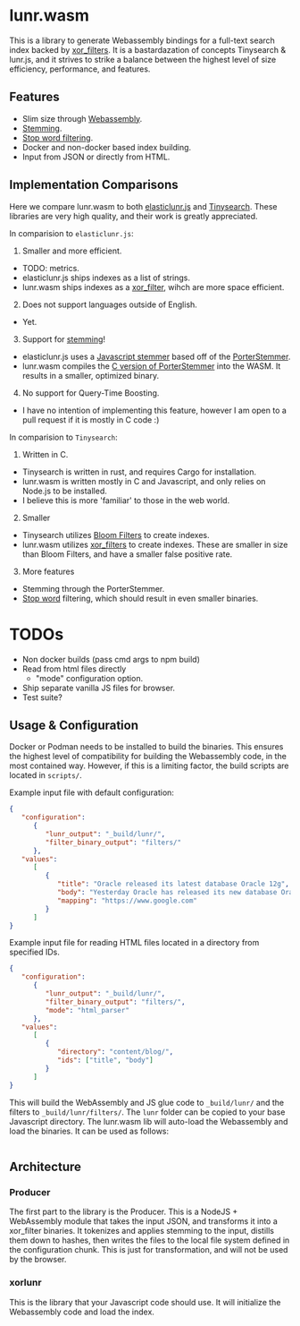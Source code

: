 # lunr.wasm

This is a library to generate Webassembly bindings for a full-text search index backed by [xor_filters](https://github.com/FastFilter/xor_singleheader). It is a bastardazation of concepts Tinysearch & lunr.js, and it strives to strike a balance between the highest level of size efficiency, performance, and features.

## Features
* Slim size through [Webassembly](https://webassembly.org/).
* [Stemming](https://en.wikipedia.org/wiki/Stemming).
* [Stop word filtering](https://www.elastic.co/guide/en/elasticsearch/reference/current/analysis-stop-tokenfilter.html).
* Docker and non-docker based index building.
* Input from JSON or directly from HTML.

## Implementation Comparisons
Here we compare lunr.wasm to both [elasticlunr.js](https://github.com/weixsong/elasticlunr.js) and [Tinysearch](https://github.com/tinysearch/tinysearch). These libraries are very high quality, and their work is greatly appreciated.

In comparision to `elasticlunr.js`:
1) Smaller and more efficient.
  * TODO: metrics.
  * elasticlunr.js ships indexes as a list of strings.
  * lunr.wasm ships indexes as a [xor_filter](https://github.com/FastFilter/xor_singleheader), wihch are more space efficient.
2) Does not support languages outside of English.
  * Yet.
3) Support for [stemming](https://en.wikipedia.org/wiki/Stemming)!
  * elasticlunr.js uses a [Javascript stemmer](https://github.com/weixsong/elasticlunr.js/blob/master/lib/stemmer.js) based off of the [PorterStemmer](https://tartarus.org/martin/PorterStemmer/index.html).
  * lunr.wasm compiles the [C version of PorterStemmer](https://tartarus.org/martin/PorterStemmer/c.txt) into the WASM. It results in a smaller, optimized binary.
4) No support for Query-Time Boosting.
  * I have no intention of implementing this feature, however I am open to a pull request if it is mostly in C code :)

In comparision to `Tinysearch`:
1) Written in C.
  * Tinysearch is written in rust, and requires Cargo for installation.
  * lunr.wasm is written mostly in C and Javascript, and only relies on Node.js to be installed.
  * I believe this is more 'familiar' to those in the web world.
2) Smaller
  * Tinysearch utilizes [Bloom Filters]() to create indexes.
  * lunr.wasm utilizes [xor_filters]() to create indexes. These are smaller in size than Bloom Filters, and have a smaller false positive rate.
3) More features
  * Stemming through the PorterStemmer.
  * [Stop word](https://www.elastic.co/guide/en/elasticsearch/reference/current/analysis-stop-tokenfilter.html) filtering, which should result in even smaller binaries.

# TODOs
* Non docker builds (pass cmd args to npm build)
* Read from html files directly
  * "mode" configuration option.
* Ship separate vanilla JS files for browser.
* Test suite?

## Usage & Configuration

Docker or Podman needs to be installed to build the binaries. This ensures the highest level of compatibility for building the Webassembly code, in the most contained way. However, if this is a limiting factor, the build scripts are located in `scripts/`.

Example input file with default configuration:
```json
{
   "configuration": 
      {
         "lunr_output": "_build/lunr/",
         "filter_binary_output": "filters/"
      },
   "values": 
      [
         {
            "title": "Oracle released its latest database Oracle 12g",
            "body": "Yesterday Oracle has released its new database Oracle 12g, this would make more money for this company and lead to a nice profit report of annual year.",
            "mapping": "https://www.google.com"
         }
      ]
}
```

Example input file for reading HTML files located in a directory from specified IDs.
```json
{
   "configuration":
      {
         "lunr_output": "_build/lunr/",
         "filter_binary_output": "filters/",
         "mode": "html_parser"
      },
   "values":
      [
         {
            "directory": "content/blog/",
            "ids": ["title", "body"]
         }
      ]
}
```

This will build the WebAssembly and JS glue code to `_build/lunr/` and the filters to `_build/lunr/filters/`. The `lunr` folder can be copied to your base Javascript directory. The lunr.wasm lib will auto-load the Webassembly and load the binaries. It can be used as follows:
```javascript
```

## Architecture

### Producer
The first part to the library is the Producer. This is a NodeJS + WebAssembly module that takes the input JSON, and transforms it into a xor_filter binaries. It tokenizes and applies stemming to the input, distills them down to hashes, then writes the files to the local file system defined in the configuration chunk. This is just for transformation, and will not be used by the browser.

### xorlunr
This is the library that your Javascript code should use. It will initialize the Webassembly code and load the index.

